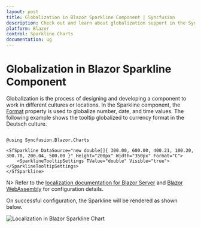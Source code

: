 ```yaml
---
layout: post
title: Globalization in Blazor Sparkline Component | Syncfusion
description: Check out and learn about globalization support in the Syncfusion Blazor Sparkline component.
platform: Blazor
control: Sparkline Charts
documentation: ug
---
```


# Globalization in Blazor Sparkline Component

Globalization is the process of designing and developing a component to work in different cultures or locations. In the Sparkline component, the [Format](https://help.syncfusion.com/cr/blazor/Syncfusion.Blazor.Charts.SfSparkline-1.html#Syncfusion_Blazor_Charts_SfSparkline_1_Format) property is used to globalize number, date, and time values. The following example shows the tooltip globalized to currency format in the Deutsch culture.

```cshtml

@using Syncfusion.Blazor.Charts

<SfSparkline DataSource="new double[]{ 300.00, 600.00, 400.21, 100.20, 300.70, 200.04, 500.00 }" Height="200px" Width="350px" Format="C">
    <SparklineTooltipSettings TValue="double" Visible="true"></SparklineTooltipSettings>
</SfSparkline>

```

N> Refer to the [localization documentation for Blazor Server](https://blazor.syncfusion.com/documentation/common/localization/#enable-localization-in-blazor-server-application) and [Blazor WebAssembly](https://blazor.syncfusion.com/documentation/common/localization/#enable-localization-in-blazor-webassembly-application) for configuration details.

On successful configuration, the Sparkline will be rendered as shown below.

![Localization in Blazor Sparkline Chart](./images/localization/blazor-sparkline-localization.png)
